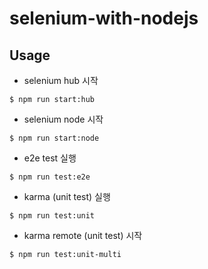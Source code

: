 # selenium-with-nodejs

## Usage

* selenium hub 시작

```
$ npm run start:hub
```

* selenium node 시작

```
$ npm run start:node
```

* e2e test 실행

```
$ npm run test:e2e
```

* karma (unit test) 실행

```
$ npm run test:unit
```

* karma remote (unit test) 시작

```
$ npm run test:unit-multi
```

